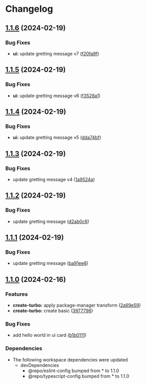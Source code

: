 # Changelog

## [1.1.6](https://github.com/0xdbe/turborepo-test/compare/ui-v1.1.5...ui-v1.1.6) (2024-02-19)


### Bug Fixes

* **ui:** update gretting message v7 ([f20fa9f](https://github.com/0xdbe/turborepo-test/commit/f20fa9f3bdadef92976b48c265e5f2471e60d44d))

## [1.1.5](https://github.com/0xdbe/turborepo-test/compare/ui-v1.1.4...ui-v1.1.5) (2024-02-19)


### Bug Fixes

* **ui:** update gretting message v6 ([f3528a1](https://github.com/0xdbe/turborepo-test/commit/f3528a1b76aa22b9d1c5c89cf25f32d1195668b6))

## [1.1.4](https://github.com/0xdbe/turborepo-test/compare/ui-v1.1.3...ui-v1.1.4) (2024-02-19)


### Bug Fixes

* **ui:** update gretting message v5 ([dda74bf](https://github.com/0xdbe/turborepo-test/commit/dda74bff55c9c1c116412f1c51ae016310b27ee8))

## [1.1.3](https://github.com/0xdbe/turborepo-test/compare/ui-v1.1.2...ui-v1.1.3) (2024-02-19)


### Bug Fixes

* update gretting message v4 ([1a9524a](https://github.com/0xdbe/turborepo-test/commit/1a9524ae7ed658618a0cf3edb6c8a1dbe2da5051))

## [1.1.2](https://github.com/0xdbe/turborepo-test/compare/ui-v1.1.1...ui-v1.1.2) (2024-02-19)


### Bug Fixes

* update gretting message ([d2ab0c6](https://github.com/0xdbe/turborepo-test/commit/d2ab0c64341954d5387736de3263f8d6a21eb12b))

## [1.1.1](https://github.com/0xdbe/turborepo-test/compare/ui-v1.1.0...ui-v1.1.1) (2024-02-19)


### Bug Fixes

* update gretting message ([ba91ee6](https://github.com/0xdbe/turborepo-test/commit/ba91ee6bee602f4bcfafd95970aff99d86bac1d4))

## [1.1.0](https://github.com/0xdbe/turborepo-test/compare/ui-v1.0.0...ui-v1.1.0) (2024-02-16)


### Features

* **create-turbo:** apply package-manager transform ([2a69e59](https://github.com/0xdbe/turborepo-test/commit/2a69e594ef9b177eb1a452d66f73e0dd4c9b82e4))
* **create-turbo:** create basic ([3977796](https://github.com/0xdbe/turborepo-test/commit/39777960ef9afa7f1160f8da8e6c7132f03db137))


### Bug Fixes

* add hello world in ui card ([b1b0111](https://github.com/0xdbe/turborepo-test/commit/b1b01114dae3dd2a106f70be5be380c3b8f7cc33))


### Dependencies

* The following workspace dependencies were updated
  * devDependencies
    * @repo/eslint-config bumped from * to 1.1.0
    * @repo/typescript-config bumped from * to 1.1.0
